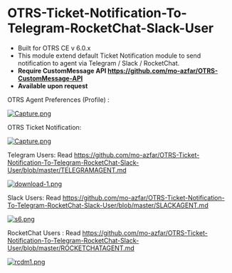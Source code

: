 # OTRS-Ticket-Notification-To-Telegram-RocketChat-Slack-User
- Built for OTRS CE v 6.0.x
- This module extend default Ticket Notification module to send notification to agent via Telegram / Slack / RocketChat.
- **Require CustomMessage API https://github.com/mo-azfar/OTRS-CustomMessage-API**  
- **Available upon request**

OTRS Agent Preferences (Profile) : 

[![Capture.png](https://i.postimg.cc/VN5DRSrX/Capture.png)](https://postimg.cc/4Kk64x13)  

OTRS Ticket Notification: 

[![Capture.png](https://i.postimg.cc/SxTMDnq7/Capture.png)](https://postimg.cc/jDf2jdDL)

Telegram Users: Read https://github.com/mo-azfar/OTRS-Ticket-Notification-To-Telegram-RocketChat-Slack-User/blob/master/TELEGRAMAGENT.md

[![download-1.png](https://i.postimg.cc/QNf20txj/download-1.png)](https://postimg.cc/14N7zyqd)  

Slack Users:  Read https://github.com/mo-azfar/OTRS-Ticket-Notification-To-Telegram-RocketChat-Slack-User/blob/master/SLACKAGENT.md

[![s6.png](https://i.postimg.cc/QN4pBpkN/s6.png)](https://postimg.cc/dDC7pZxg)  

RocketChat Users :   Read https://github.com/mo-azfar/OTRS-Ticket-Notification-To-Telegram-RocketChat-Slack-User/blob/master/ROCKETCHATAGENT.md

[![rcdm1.png](https://i.postimg.cc/W1ZTmgNN/rcdm1.png)](https://postimg.cc/HrTqdJ8R)  
